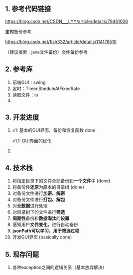 ## 1. 参考代码链接
https://blog.csdn.net/CSDN___LYY/article/details/79461026

**定时**备份参考

https://blog.csdn.net/fish332/article/details/114178510

（建议搜索：java文件备份）文件备份参考

## 2. 参考库

1. 前端GUI：swing
2. 定时：Timer.SheduleAtFixedRate
3. 读取文件：io
4. 

## 3. 开发进度
1. v1: 基本的GUI界面、备份和恢复函数 done

   v1.1: GUI界面的优化
2. 

## 4. 技术栈
1. 将指定目录下的文件全部备份到**一个文件**中 (done)
2. 将备份件**还原**为原本的目录树 (done)
3. 对备份文件进行**加密、解密**
4. 对备份文件进行**打包、解包**
5. 对**元数据**进行处理
5. 对目录树下的文件进行**筛选**
6. **周期性**备份和**数据淘汰**的**设置**
7. 感知用户**文件变化**，进行自动备份
8. **jsonPath可以学习，用于筛选过程**
9. 开发GUI界面 (basically done)

## 5. 现存问题
1. 各种exception之间的逻辑关系（基本放弃解决）
